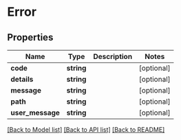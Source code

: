 # Error

## Properties
Name | Type | Description | Notes
------------ | ------------- | ------------- | -------------
**code** | **string** |  | [optional] 
**details** | **string** |  | [optional] 
**message** | **string** |  | [optional] 
**path** | **string** |  | [optional] 
**user_message** | **string** |  | [optional] 

[[Back to Model list]](../README.md#documentation-for-models) [[Back to API list]](../README.md#documentation-for-api-endpoints) [[Back to README]](../README.md)


